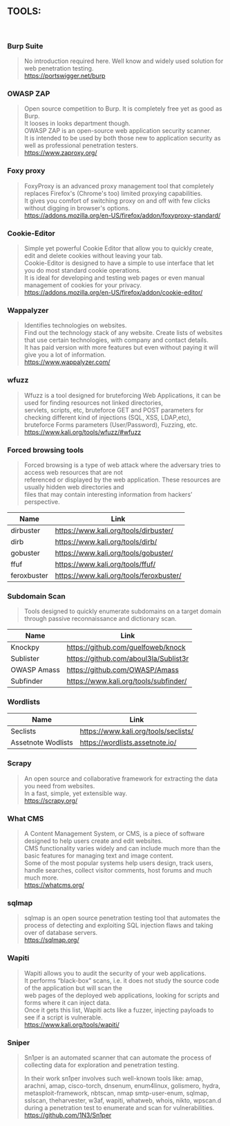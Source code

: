 ## TOOLS:
<br>

### **Burp Suite**
> No introduction required here. Well know and widely used solution for web penetration testing.<br>
https://portswigger.net/burp

### **OWASP ZAP**
> Open source competition to Burp. It is completely free yet as good as Burp. <br>
It looses in looks department though.<br>
OWASP ZAP is an open-source web application security scanner. <br>It is intended to be used by both those new to application security as well as professional penetration testers.<br>
https://www.zaproxy.org/

### **Foxy proxy**
>FoxyProxy is an advanced proxy management tool that completely replaces Firefox's (Chrome's too) limited proxying capabilities.<br>
It gives you comfort of switching proxy on and off with few clicks without digging in browser's options.<br>
https://addons.mozilla.org/en-US/firefox/addon/foxyproxy-standard/


### **Cookie-Editor**
> Simple yet powerful Cookie Editor that allow you to quickly create, edit and delete cookies without leaving your tab.<br>
Cookie-Editor is designed to have a simple to use interface that let you do most standard cookie operations.<br> It is ideal for developing and testing web pages or even manual management of cookies for your privacy.<br>
https://addons.mozilla.org/en-US/firefox/addon/cookie-editor/

### **Wappalyzer**
> Identifies technologies on websites.<br>
Find out the technology stack of any website. Create lists of websites that use certain technologies, with company and contact details.<br>
It has paid version with more features but even without paying it will give you a lot of information.<br>
https://www.wappalyzer.com/


### **wfuzz**
> Wfuzz is a tool designed for bruteforcing Web Applications, it can be used for finding resources not linked directories,<br> servlets, scripts, etc, bruteforce GET and POST parameters for checking different kind of injections (SQL, XSS, LDAP,etc), <br>bruteforce Forms parameters (User/Password), Fuzzing, etc.<br>
https://www.kali.org/tools/wfuzz/#wfuzz



### **Forced browsing tools**
>Forced browsing is a type of web attack where the adversary tries to access web resources that are not <br>
referenced or displayed by the web application. These resources are usually hidden web directories and <br>
files that may contain interesting information from hackers’ perspective. <br>

| Name | Link |
|----|-----|
| dirbuster | https://www.kali.org/tools/dirbuster/ |
| dirb | https://www.kali.org/tools/dirb/ |
| gobuster | https://www.kali.org/tools/gobuster/ |
| ffuf | https://www.kali.org/tools/ffuf/ |
| feroxbuster | https://www.kali.org/tools/feroxbuster/ |

### **Subdomain Scan**
>Tools designed to quickly enumerate subdomains on a target domain through passive reconnaissance and dictionary scan.

| Name | Link |
|----|-----|
| Knockpy | https://github.com/guelfoweb/knock |
| Sublister | https://github.com/aboul3la/Sublist3r |
| OWASP Amass | https://github.com/OWASP/Amass |
| Subfinder | https://www.kali.org/tools/subfinder/ |


### **Wordlists**
| Name | Link |
|----|-----|
| Seclists | https://www.kali.org/tools/seclists/ |
| Assetnote Wodlists | https://wordlists.assetnote.io/ |

### **Scrapy**
> An open source and collaborative framework for extracting the data you need from websites.<br>
In a fast, simple, yet extensible way.<br>
https://scrapy.org/

### **What CMS**
> A Content Management System, or CMS, is a piece of software designed to help users create and edit websites. <br>
CMS functionality varies widely and can include much more than the basic features for managing text and image content. <br>
Some of the most popular systems help users design, track users, handle searches, collect visitor comments, host forums and much much more.<br>
https://whatcms.org/

### **sqlmap**
> sqlmap is an open source penetration testing tool that automates the process of detecting and exploiting SQL injection flaws and taking over of database servers.<br>
https://sqlmap.org/

### **Wapiti**
> Wapiti allows you to audit the security of your web applications. <br>
It performs “black-box” scans, i.e. it does not study the source code of the application but will scan the <br>web pages of the deployed web applications, looking for scripts and forms where it can inject data. <br>Once it gets this list, Wapiti acts like a fuzzer, injecting payloads to see if a script is vulnerable.<br>
https://www.kali.org/tools/wapiti/

### **Sniper**
>Sn1per is an automated scanner that can automate the process of collecting data for exploration and penetration testing.<br>
>
>In their work sn1per involves such well-known tools like: amap, arachni, amap, cisco-torch, dnsenum, enum4linux, golismero, hydra, metasploit-framework, nbtscan, nmap smtp-user-enum, sqlmap, sslscan, theharvester, w3af, wapiti, whatweb, whois, nikto, wpscan.d during a penetration test to enumerate and scan for vulnerabilities.<br>
https://github.com/1N3/Sn1per